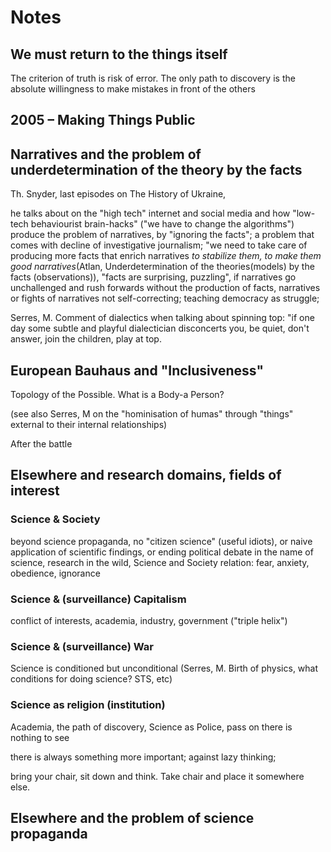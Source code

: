 # Notes

## We must return to the things itself

The criterion of truth is risk of error. The only path to discovery is the absolute willingness to make mistakes in front of the others

## 2005 – Making Things Public

## Narratives and the problem of underdetermination of the theory by the facts

Th. Snyder, last episodes on The History of Ukraine, 

he talks about on the "high tech" internet and social media and how "low-tech behaviourist brain-hacks" ("we have to change the algorithms") produce the problem of narratives, by "ignoring the facts"; a problem that comes with decline of investigative journalism; "we need to take care of producing more facts that enrich narratives *to stabilize them, to make them good narratives*(Atlan, Underdetermination of the theories(models) by the facts (observations)), "facts are surprising, puzzling", if narratives go unchallenged and rush forwards without the production of facts, narratives or fights of narratives not self-correcting; teaching democracy as struggle;

Serres, M. Comment of dialectics when talking about spinning top: "if one day some subtle and playful dialectician disconcerts you, be quiet, don't answer, join the children, play at top.

## European Bauhaus and "Inclusiveness"

Topology of the Possible. What is a Body-a Person?

(see also Serres, M on the "hominisation of humas" through "things" external to their internal relationships)

After the battle

## Elsewhere and research domains, fields of interest

### Science & Society

beyond science propaganda, no "citizen science" (useful idiots), or naive application of scientific findings, or ending political debate in the name of science, research in the wild, 
Science and Society relation: fear, anxiety, obedience, ignorance

### Science & (surveillance) Capitalism

conflict of interests, academia, industry, government ("triple helix")


### Science & (surveillance) War

Science is conditioned but unconditional (Serres, M. Birth of physics, what conditions for doing science? STS, etc)

### Science as religion (institution)

Academia, the path of discovery, Science as Police, pass on there is nothing to see


there is always something more important; against lazy thinking;

bring your chair, sit down and think. Take chair and place it somewhere else.


## Elsewhere and the problem of science propaganda
